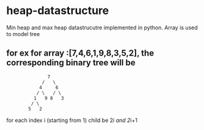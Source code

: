 # heap-datastructure
Min heap and max heap datastrucutre implemented in python.
Array is used to model tree
## for ex for array :[7,4,6,1,9,8,3,5,2], the corresponding binary tree will be
                   7
                 /   \  
                4     6 
               / \   / \
              1   9 8   3
             / \
            5   2
 for each index i (starting from 1) child be 2*i and 2*i+1
